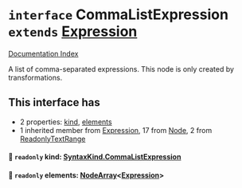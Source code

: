 # `interface` CommaListExpression `extends` [Expression](../interface.Expression/README.md)

[Documentation Index](../README.md)

A list of comma-separated expressions. This node is only created by transformations.

## This interface has

- 2 properties:
[kind](#-readonly-kind-syntaxkindcommalistexpression),
[elements](#-readonly-elements-nodearrayexpression)
- 1 inherited member from [Expression](../interface.Expression/README.md), 17 from [Node](../interface.Node/README.md), 2 from [ReadonlyTextRange](../interface.ReadonlyTextRange/README.md)


#### 📄 `readonly` kind: [SyntaxKind.CommaListExpression](../enum.SyntaxKind/README.md#commalistexpression--356)



#### 📄 `readonly` elements: [NodeArray](../interface.NodeArray/README.md)\<[Expression](../interface.Expression/README.md)>



